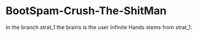 # BootSpam-Crush-The-ShitMan
In the branch strat_1 the brains is the user
Infinite Hands stems from strat_1.
